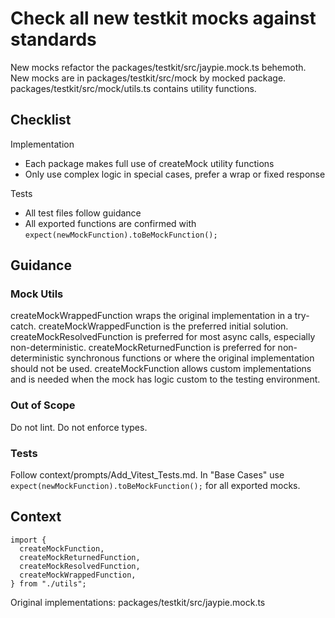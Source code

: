 # Check all new testkit mocks against standards

New mocks refactor the packages/testkit/src/jaypie.mock.ts behemoth.
New mocks are in packages/testkit/src/mock by mocked package.
packages/testkit/src/mock/utils.ts contains utility functions.

## Checklist

Implementation

* Each package makes full use of createMock utility functions
* Only use complex logic in special cases, prefer a wrap or fixed response

Tests

* All test files follow guidance
* All exported functions are confirmed with `expect(newMockFunction).toBeMockFunction();`

## Guidance

### Mock Utils

createMockWrappedFunction wraps the original implementation in a try-catch.
createMockWrappedFunction is the preferred initial solution.
createMockResolvedFunction is preferred for most async calls, especially non-deterministic.
createMockReturnedFunction is preferred for non-deterministic synchronous functions or where the original implementation should not be used.
createMockFunction allows custom implementations and is needed when the mock has logic custom to the testing environment.

### Out of Scope

Do not lint.
Do not enforce types.

### Tests

Follow context/prompts/Add_Vitest_Tests.md.
In "Base Cases" use `expect(newMockFunction).toBeMockFunction();` for all exported mocks.

## Context

```
import {
  createMockFunction,
  createMockReturnedFunction,
  createMockResolvedFunction,
  createMockWrappedFunction,
} from "./utils";
```

Original implementations:
packages/testkit/src/jaypie.mock.ts